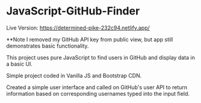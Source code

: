 # JavaScript-GitHub-Finder

Live Version: https://determined-pike-232c94.netlify.app/

**Note I removed my GitHub API key from public view, but app still demonstrates basic functionality.

This project uses pure JavaScript to find users in GitHub and display data in a basic UI. 

Simple project coded in Vanilla JS and Bootstrap CDN.

Created a simple user interface and called on GitHub's user API to return information based on corresponding usernames typed into the input field. 

